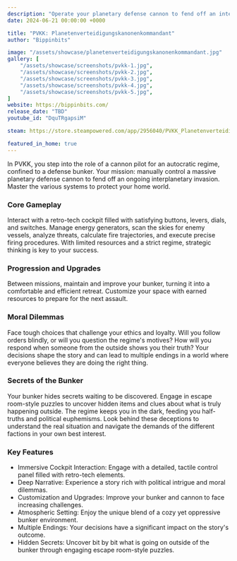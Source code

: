```yaml
---
description: "Operate your planetary defense cannon to fend off an interplanetary invasion from the comfort of your cozy bunker. You’re here to stay, so obey your superiors, press the right buttons, and sip your daily tea ration - it's good for you."
date: 2024-06-21 00:00:00 +0000

title: "PVKK: Planetenverteidigungskanonenkommandant"
author: "Bippinbits"

image: "/assets/showcase/planetenverteidigungskanonenkommandant.jpg"
gallery: [
	"/assets/showcase/screenshots/pvkk-1.jpg",
	"/assets/showcase/screenshots/pvkk-2.jpg",
	"/assets/showcase/screenshots/pvkk-3.jpg",
	"/assets/showcase/screenshots/pvkk-4.jpg",
	"/assets/showcase/screenshots/pvkk-5.jpg",
]
website: https://bippinbits.com/
release_date: "TBD"
youtube_id: "DquTRgapsiM"

steam: https://store.steampowered.com/app/2956040/PVKK_Planetenverteidigungskanonenkommandant/

featured_in_home: true
---
```


In PVKK, you step into the role of a cannon pilot for an autocratic regime, confined to a defense bunker. Your mission: manually control a massive planetary defense cannon to fend off an ongoing interplanetary invasion. Master the various systems to protect your home world.

### Core Gameplay
Interact with a retro-tech cockpit filled with satisfying buttons, levers, dials, and switches. Manage energy generators, scan the skies for enemy vessels, analyze threats, calculate fire trajectories, and execute precise firing procedures. With limited resources and a strict regime, strategic thinking is key to your success.

### Progression and Upgrades
Between missions, maintain and improve your bunker, turning it into a comfortable and efficient retreat. Customize your space with earned resources to prepare for the next assault.

### Moral Dilemmas
Face tough choices that challenge your ethics and loyalty. Will you follow orders blindly, or will you question the regime's motives? How will you respond when someone from the outside shows you their truth? Your decisions shape the story and can lead to multiple endings in a world where everyone believes they are doing the right thing.

### Secrets of the Bunker
Your bunker hides secrets waiting to be discovered. Engage in escape room-style puzzles to uncover hidden items and clues about what is truly happening outside. The regime keeps you in the dark, feeding you half-truths and political euphemisms. Look behind these deceptions to understand the real situation and navigate the demands of the different factions in your own best interest.

### Key Features
- Immersive Cockpit Interaction: Engage with a detailed, tactile control panel filled with retro-tech elements.
- Deep Narrative: Experience a story rich with political intrigue and moral dilemmas.
- Customization and Upgrades: Improve your bunker and cannon to face increasing challenges.
- Atmospheric Setting: Enjoy the unique blend of a cozy yet oppressive bunker environment.
- Multiple Endings: Your decisions have a significant impact on the story's outcome.
- Hidden Secrets: Uncover bit by bit what is going on outside of the bunker through engaging escape room-style puzzles.
